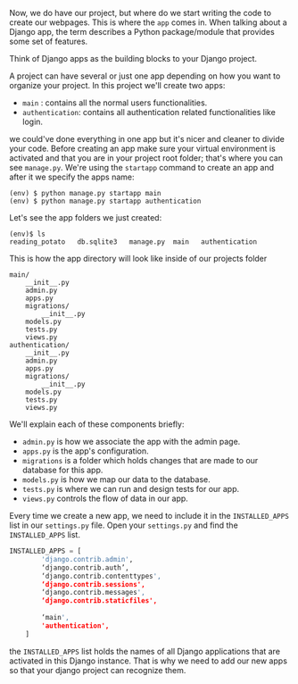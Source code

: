 Now, we do have our project, but where do we start writing the code to create our webpages. This is where the `app` comes in.
When talking about a Django app, the term describes a Python package/module that provides some set of features.

Think of Django apps as the building blocks to your Django project.

A project can have several or just one app depending on how you want to organize your project. In this project we'll create two apps:
* `main` : contains all the normal users functionalities.
* `authentication`: contains all authentication related functionalities like login.

we could've done everything in one app but it's nicer and cleaner to divide your code.
Before creating an app make sure your virtual environment is activated and that you are in your project root folder; that's where you can see `manage.py`.
We're using the `startapp` command to create an app and after it we specify the apps name:
```shell
(env) $ python manage.py startapp main
(env) $ python manage.py startapp authentication
```
Let's see the app folders we just created:
```shell
(env)$ ls
reading_potato   db.sqlite3   manage.py  main   authentication
```
This is how the app directory will look like inside of our projects folder
```
main/
    __init__.py
    admin.py
    apps.py
    migrations/
        __init__.py
    models.py
    tests.py
    views.py
authentication/
    __init__.py
    admin.py
    apps.py
    migrations/
        __init__.py
    models.py
    tests.py
    views.py
```
We'll explain each of these components briefly:

* `admin.py` is how we associate the app with the admin page.
* `apps.py` is the app's configuration.
* `migrations` is a folder which holds changes that are made to our database for this app.
* `models.py` is how we map our data to the database.
* `tests.py` is where we can run and design tests for our app.
* `views.py` controls the flow of data in our app.

Every time we create a new app, we need to include it in the `INSTALLED_APPS` list in our `settings.py` file. Open your `settings.py` and find the `INSTALLED_APPS` list.
```python
INSTALLED_APPS = [
		'django.contrib.admin',
		‘django.contrib.auth’,
		‘django.contrib.contenttypes',
		‘django.contrib.sessions',
		‘django.contrib.messages',
		‘django.contrib.staticfiles',
		
		‘main',
		'authentication',
	]
```
the `INSTALLED_APPS` list holds the names of all Django applications that are activated in this Django instance. That is why we need to add our new apps so that your django project can recognize them.
